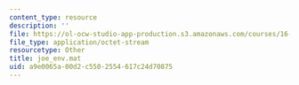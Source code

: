 ```yaml
---
content_type: resource
description: ''
file: https://ol-ocw-studio-app-production.s3.amazonaws.com/courses/16-423j-aerospace-biomedical-and-life-support-engineering-spring-2006/a9e0065a00d2c5502554617c24d70875_joe_env.mat
file_type: application/octet-stream
resourcetype: Other
title: joe_env.mat
uid: a9e0065a-00d2-c550-2554-617c24d70875
---
```

